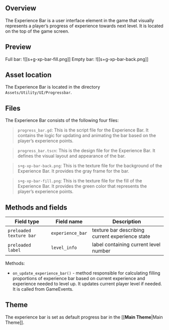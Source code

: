 ## Overview

The Experience Bar is a user interface element in the game that visually represents a player’s progress of experience towards next level. It is located on the top of the game screen.

## Preview

Full bar:
![[s+g-xp-bar-fill.png]]
Empty bar:
![[s+g-xp-bar-back.png]]
## Asset location

The Experience Bar is located in the directory `Assets/Utility/UI/Progressbar`.

## Files

The Experience Bar consists of the following four files:

> `progress_bar.gd`: This is the script file for the Experience Bar. It contains the logic for updating and animating the bar based on the player’s experience points.

>`progress_bar.tscn`: This is the design file for the Experience Bar. It defines the visual layout and appearance of the bar.

>`s+g-xp-bar-back.png`: This is the texture file for the background of the Experience Bar. It provides the gray frame for the bar.

> `s+g-xp-bar-fill.png`: This is the texture file for the fill of the Experience Bar. It provides the green color that represents the player’s experience points.

## Methods and fields

| Field type | Field name | Description |
| ---- | ---- | ---- |
| `preloaded texture bar` | `experience_bar` | texture bar describing current experience state |
| `preloaded label` | `level_info` | label containing current level number |
Methods:
- `on_update_experience_bar()` - method responsible for calculating filling proportions of experience bar based on current experience and experience needed to level up. It updates current player level if needed. It is called from GameEvents.
## Theme

The experience bar is set as default progress bar in the [[__Main Theme__|Main Theme]].